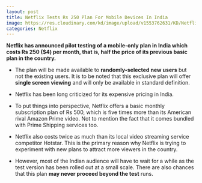 ```yaml
---
layout: post
title: Netflix Tests Rs 250 Plan For Mobile Devices In India
image: https://res.cloudinary.com/kd/image/upload/v1553762631/KD/Netflix-Instant-replay-feature-640x360.jpg
categories: Netflix
---
```

**Netflix has announced pilot testing of a mobile-only plan in India which costs Rs 250 ($4) per month, that is, half the price of its previous basic plan in the country.**

* The plan will be made available to **randomly-selected new users** but not the existing users. It is to be noted that this exclusive plan will offer **single screen viewing** and will only be available in standard definition.

* Netflix has been long criticized for its expensive pricing in India.

* To put things into perspective, Netflix offers a basic monthly subscription plan of Rs 500, which is five times more than its American rival Amazon Prime video. Not to mention the fact that it comes bundled with Prime Shipping services too.

* Netflix also costs twice as much than its local video streaming service competitor Hotstar. This is the primary reason why Netflix is trying to experiment with new plans to attract more viewers in the country.

* However, most of the Indian audience will have to wait for a while as the test version has been rolled out at a small scale. There are also chances that this plan **may never proceed beyond the test** runs.
